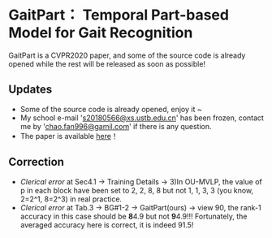 # GaitPart： Temporal Part-based Model for Gait Recognition
GaitPart is a CVPR2020 paper, and some of the source code is already opened while the rest will be released as soon as possible!
## Updates
* Some of the source code is already opened, enjoy it ~
* My school e-mail 's20180566@xs.ustb.edu.cn' has been frozen, contact me by 'chao.fan996@gamil.com' if there is any question.
* The paper is available [here](http://openaccess.thecvf.com/content_CVPR_2020/papers/Fan_GaitPart_Temporal_Part-Based_Model_for_Gait_Recognition_CVPR_2020_paper.pdf)！
## Correction
* *Clerical error* at Sec4.1 -> Training Details -> 3)In OU-MVLP, the value of p in each block have been set to 2, 2, 8, 8 but not 1, 1, 3, 3 (you know, 2=2^1, 8=2^3) in real practice.
* *Clerical error* at Tab.3 -> BG#1-2 -> GaitPart(ours) -> view 90, the rank-1 accuracy in this case should be **8**4.9 but not **9**4.9!!! Fortunately, the averaged accuracy here is correct, it is indeed 91.5!
